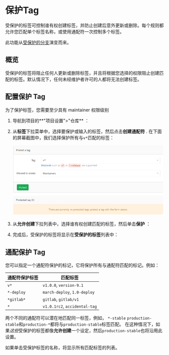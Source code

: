 # 保护Tag[](#protected-tag "Permalink")

受保护的标签可控制谁有权创建标签，并防止创建后意外更新或删除。每个规则都允许您匹配单个标签名称，或使用通配符一次控制多个标签。

此功能从[受保护的分支](/docs/user/project/protected-branch)演变而来。

## 概览[](#overview "Permalink")

受保护的标签将阻止任何人更新或删除标签，并且将根据您选择的权限阻止创建匹配的标签。默认情况下，任何未经维护者许可的人都将无法创建标签。

## 配置保护 Tag[](#configuring-protected-tags "Permalink")

为了保护标签，您需要至少具有 maintainer 权限级别

1.  导航到项目的**"项目设置">"仓库** ：
2.  从**标签**下拉菜单中，选择要保护或输入的标签，然后点击**创建通配符** . 在下面的屏幕截图中，我们选择保护所有与`v*`匹配的标签：

    [![Protected tags page](/docs/img/protected_tags_page_v12_3.png)](/docs/img/protected_tags_page_v12_3.png)

3.  从**允许创建**下拉列表中，选择谁有权创建匹配的标签，然后单击**保护** ：
4.  完成后，受保护的标签将显示在**受保护的标签**列表中：

## 通配保护 Tag[](#wildcard-protected-tags "Permalink")

您可以指定一个通配符保护的标记，它将保护所有与通配符匹配的标记。例如：

| 通配符保护标签 | 匹配标签 |
| --- | --- |
| `v*` | `v1.0.0`, `version-9.1` |
| `*-deploy` | `march-deploy`, `1.0-deploy` |
| `*gitlab*` | `gitlab`, `gitlab/v1` |
| `*` | `v1.0.1rc2`, `accidental-tag` |

两个不同的通配符可以潜在地匹配同一标签，例如， `*-stable` `production-stable`和`production-*`都将与`production-stable`标签匹配。 在这种情况下，如果*这些*受保护的标签都像**允许创建**一个设定，然后`production-stable`也将沿用此设置。

如果单击受保护标签的名称，将显示所有匹配标签的列表。